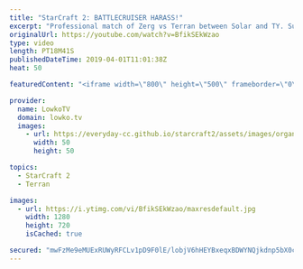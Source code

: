 ```yaml
---
title: "StarCraft 2: BATTLECRUISER HARASS!"
excerpt: "Professional match of Zerg vs Terran between Solar and TY. Subscribe for more videos: http://lowko.tv/youtube 50+ Tactical Nukes: https://youtu.be/xKYulaEILB0  In this match TY decides to play hyper aggressively without commiting too many resources. He plays smartly and pushes relentlessly, first with"
originalUrl: https://youtube.com/watch?v=BfikSEkWzao
type: video
length: PT18M41S
publishedDateTime: 2019-04-01T11:01:38Z
heat: 50

featuredContent: "<iframe width=\"800\" height=\"500\" frameborder=\"0\" src=\"https://www.youtube.com/embed/BfikSEkWzao\" allow=\"accelerometer; autoplay; encrypted-media; gyroscope; picture-in-picture\" allowfullscreen></iframe>"

provider:
  name: LowkoTV
  domain: lowko.tv
  images:
    - url: https://everyday-cc.github.io/starcraft2/assets/images/organizations/lowko.tv-50x50.jpg
      width: 50
      height: 50

topics:
  - StarCraft 2
  - Terran

images:
  - url: https://i.ytimg.com/vi/BfikSEkWzao/maxresdefault.jpg
    width: 1280
    height: 720
    isCached: true

secured: "mwFzMe9eMUExRUWyRFCLv1pD9F0lE/lobjV6hHEYBxeqxBDWYNQjkdnp5bX0cSurziPGFqpvFMlfFrXjyOIoHFLQdSFnZ2WYFIOqfUhNEdQV27QJ7Geirba3nBDGU4a08qv+MhDv1nUseCNtda2K8YzCFVcHzPsQx2gy7bPXNDfF3NC7KKcZljkcPa+kIiLdcPmKYb/ZQlX8BnbfTtRylvn5d4EP011eyhE9sRNTlIVuhz1NThiFHEE0S05XS71JvOI80n6CVXsgKD4ULBTwujq6zg5vPXj0g9eCMllJ4VoqkEXnmcLjeRAiqJC1Zuxf5Mce12yt6wDJ3OGN2OFMroSJKv1cIq7rXKswG3bp7FlZXCy0wTxqKCPokkB87tYRKRNFdiz7mD9V9aHQjVV/I4A7YhcxhQrMcjxGqLYFMRI=;IqRP3n2kZ0TsQOpZ85ujOA=="
---
```


